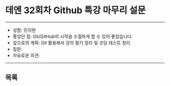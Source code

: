 # 데엔 32회차 Github 특강 마무리 설문
---
- 성함: 민지현
- 좋았던 점: Git/GitHub의 시작을 수월하게 할 수 있어 좋았습니다.
- 앞으로의 계획: Git 활용해서 강의 필기 정리 및 코딩 테스트 정리
- 질문:
- 자유로운 의견:
----
## 목록
